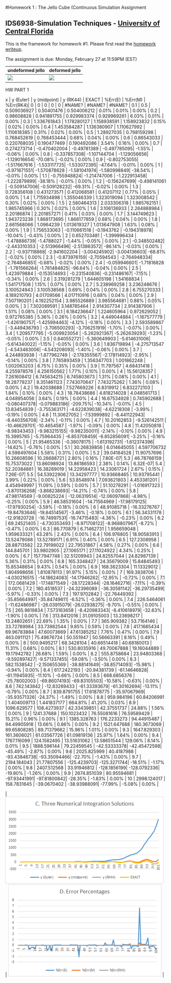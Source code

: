 #Homework 1 : The Jello Cube (Continuous Simulation Assignment
## IDS6938-Simulation Techniques - [University of Central Florida](http://www.ist.ucf.edu/grad/)


This is the framework for homework #1. Please first read the [homework writeup](HomeWork%231.pdf).

The assignment is due: Monday, February 27 at 11:59PM (EST)

| undeformed jello  | deformed jello |
| ------------- | ------------- |
| ![](images/undeformed3.png?raw=true)  | ![](images/deformed3.png?raw=true) |



HW PART 1 

x	|	 y (Euler)	|	 y (midpoint)	|	 y (RK44)	|	 EXACT		|	%Err(E)	|	%Err(M)	|	%Err(RK4)|
0	|	0			|	0				|	0			|	0			|	#NAME?	|	#NAME?	|	#NAME?	|
0.1	|	0.5			|	0.509036927		|	0.50401476	|	0.504006212	|	0.01%	|	0.01%	|	0.00%	|
0.2	|	0.98608828	|	0.941891755		|	0.929983374	|	0.929969261	|	6.03%	|	0.01%	|	0.00%	|
0.3	|	1.336761843	|	1.178280127		|	1.158938591	|	1.158923832	|	0.15%	|	0.02%	|	0.00%	|
0.4	|	1.453584287	|	1.136380907		|	1.110627992	|	1.110618385	|	0.31%	|	0.02%	|	0.00%	|
0.5	|	1.28927035	|	0.798159298		|	0.768452619	|	0.768453444	|	0.68%	|	0.04%	|	0.00%	|
0.6	|	0.86543033	|	0.220768035		|	0.190477469	|	0.190492086	|	3.54%	|	0.16%	|	0.00%	|
0.7	|	0.274273714	|	-0.470402004	|	-0.49781389	|	-0.497785095|	-1.55%	|	-0.06%	|	0.00%	|
0.8	|	-0.337857308|	-1.107144704	|	-1.129056656|	-1.129016654|	-70.08%	|	-0.02%	|	0.00%	|
0.9	|	-0.802753055|	-1.517667616	|	-1.533117725|	-1.533072395|	-47.64%	|	-0.01%	|	0.00%	|
1	|	-0.971671551|	-1.570878628	|	-1.581041974|	-1.580998849|	-38.54%	|	-0.01%	|	0.00%	|
1.1	|	-0.755948824|	-1.214747006	|	-1.222913458|	-1.222879899|	-38.18%	|	-0.01%	|	0.00%	|
1.2	|	-0.156247699|	-0.498141061	|	-0.509147006|	-0.509128232|	-69.31%	|	-0.02%	|	0.00%	|
1.3	|	0.728356108	|	0.431273571		|	0.412068581	|	0.41207112	|	0.77%	|	0.05%	|	0.00%	|
1.4	|	1.715934898	|	1.355046339		|	1.323019094	|	1.323008542	|	0.30%	|	0.02%	|	0.00%	|
1.5	|	2.580464313	|	2.033306318		|	1.985762151	|	1.985745966	|	0.30%	|	0.02%	|	0.00%	|
1.6	|	3.106136933	|	2.264888984		|	2.20186874	|	2.201857271	|	0.41%	|	0.03%	|	0.00%	|
1.7	|	3.144749623	|	1.943723238		|	1.868173695	|	1.868177859	|	0.68%	|	0.04%	|	0.00%	|
1.8	|	2.661568066	|	1.0964239		|	1.013619327	|	1.013647908	|	1.63%	|	0.08%	|	0.00%	|
1.9	|	1.756533063	|	-0.110661518	|	-0.1943762	|	-0.194318978|	-10.04%	|	-0.43%	|	0.00%	|
2	|	0.652703481	|	-1.399996434	|	-1.478886739|	-1.4788027	|	-1.44%	|	-0.05%	|	0.00%	|
2.1	|	-0.348502482|	-2.443310353	|	-2.513966496|	-2.513863572|	-86.14%	|	-0.03%	|	0.00%	|
2.2	|	-0.937118868|	-2.941602204	|	-3.004245902|	-3.004136603|	-68.81%	|	-0.02%	|	0.00%	|
2.3	|	-0.873976159|	-2.70594543		|	-2.764948334|	-2.764846851|	-0.68%	|	-0.02%	|	0.00%	|
2.4	|	-0.059946601|	-1.71816828		|	-1.781566264|	-1.781484825|	-96.64%	|	-0.04%	|	0.00%	|
2.5	|	1.423979884	|	-0.153514693	|	-0.231540836|	-0.231486167|	-7.15%	|	-0.34%	|	0.00%	|
2.6	|	3.319281279	|	1.644605198		|	1.54168834	|	1.541717508	|	1.15%	|	0.07%	|	0.00%	|
2.7	|	5.238969258	|	3.236248676		|	3.100524943	|	3.100538568	|	0.69%	|	0.04%	|	0.00%	|
2.8	|	6.755270333	|	4.189210793		|	4.01709566	|	4.017110916	|	0.68%	|	0.04%	|	0.00%	|
2.9	|	7.507190201	|	4.192252154		|	3.985526889	|	3.985564681	|	0.88%	|	0.05%	|	0.00%	|
3	|	7.302089591	|	3.148785464		|	2.914307734	|	2.914387906	|	1.51%	|	0.08%	|	0.00%	|
3.1	|	6.184236647	|	1.224605964		|	0.972629052	|	0.972765385	|	5.36%	|	0.26%	|	0.00%	|
3.2	|	4.449044884	|	-1.167577779	|	-1.426190757|	-1.425994463|	-4.12%	|	-0.18%	|	0.00%	|
3.3	|	2.593589867	|	-3.449436793	|	-3.706500293|	-3.706251919|	-1.70%	|	-0.07%	|	0.00%	|
3.4	|	1.209577795	|	-5.009923054	|	-5.262921367|	-5.262639293|	-1.23%	|	-0.05%	|	0.00%	|
3.5	|	0.840552721	|	-5.360649903	|	-5.614631006|	-5.614340022|	-1.15%	|	-0.05%	|	0.00%	|
3.6	|	1.836719894	|	-4.275713547	|	-4.543483006|	-4.543208093|	-1.40%	|	-0.06%	|	0.00%	|
3.7	|	4.244893938	|	-1.877962749	|	-2.178355567|	-2.178114923|	-2.95%	|	-0.14%	|	0.00%	|
3.8	|	7.765893459	|	1.356347703		|	1.001862248	|	1.002063203	|	6.75%	|	0.35%	|	0.00%	|
3.9	|	11.797567	|	4.68431418		|	4.255978576	|	4.256150562	|	1.77%	|	0.10%	|	0.00%	|
4	|	15.56128357	|	7.261608412		|	6.745634215	|	6.745803673	|	1.31%	|	0.08%	|	0.00%	|
4.1	|	18.28779237	|	8.351461123		|	7.743070647	|	7.743275262	|	1.36%	|	0.08%	|	0.00%	|
4.2	|	19.42038688	|	7.527669226		|	6.8319912	|	6.832272103	|	1.84%	|	0.10%	|	0.00%	|
4.3	|	18.78438686	|	4.818214028		|	4.048561713	|	4.048954056	|	3.64%	|	0.19%	|	0.00%	|
4.4	|	16.67534928	|	0.745902688		|	-0.080407378|	-0.079883186|	-209.75%|	-10.34%	|	-0.01%	|
4.5	|	13.83454839	|	-3.755363171	|	-4.622839038|	-4.62218308	|	-3.99%	|	-0.19%	|	0.00%	|
4.6	|	11.30627052	|	-7.53999892		|	-8.441122943|	-8.440356708|	-2.34%	|	-0.11%	|	0.00%	|
4.7	|	10.20162853	|	-9.526142511	|	-10.46629701|	-10.4654587	|	-1.97%	|	-0.09%	|	0.00%	|
4.8	|	11.42050818	|	-8.98343453		|	-9.983215155|	-9.982350011|	-2.14%	|	-0.10%	|	0.00%	|
4.9	|	15.3995765	|	-5.75964435		|	-6.853708459|	-6.852856091|	-3.25%	|	-0.16%	|	0.00%	|
5	|	21.95465336	|	-0.38078175		|	-1.613192731|	-1.612374396|	-14.62%	|	-0.76%	|	0.00%	|
5.1	|	30.26839856	|	6.014645055		|	4.597706732	|	4.598497604	|	5.58%	|	0.31%	|	0.00%	|
5.2	|	39.04184528	|	11.90757696		|	10.26608596	|	10.26688721	|	2.80%	|	0.16%	|	7.80E-07|
5.3	|	46.78766159	|	15.75373022		|	13.86098924	|	13.86186593	|	2.38%	|	0.14%	|	6.32E-07|
5.4	|	52.20384861	|	16.38289019		|	14.22958423	|	14.23061724	|	2.67%	|	0.15%	|	7.26E-07|
5.5	|	54.53922906	|	13.34297777		|	10.93668465	|	10.93795441	|	3.99%	|	0.22%	|	0.00%	|
5.6	|	53.8548974	|	7.093621803		|	4.453381201	|	4.454949997	|	11.09%	|	0.59%	|	0.00%	|
5.7	|	51.10278291	|	-1.016917323	|	-3.870136268|	-3.868238693|	-14.21%	|	-0.74%	|	0.00%	|
5.8	|	47.98174569	|	-9.00825224		|	-12.06319514|	-12.06097868|	-4.98%	|	-0.25%	|	0.00%	|
5.9	|	46.58531604	|	-14.71564969	|	-17.98179125|	-17.97930254|	-3.59%	|	-0.18%	|	0.00%	|
6	|	48.91085718	|	-16.33276767	|	-19.84783646|	-19.84514567|	-3.46%	|	-0.18%	|	0.00%	|
6.1	|	56.34331178	|	-12.91820728	|	-16.74997531|	-16.74715483|	-4.36%	|	-0.23%	|	0.00%	|
6.2	|	69.24521405	|	-4.730353493	|	-8.971708122|	-8.968807967|	-8.72%	|	-0.47%	|	0.00%	|
6.3	|	86.770879	|	6.71462731		|	1.956659048	|	1.959633321	|	43.28%	|	2.43%	|	0.00%	|
6.4	|	106.976805	|	18.90583913		|	13.52479088	|	13.52789171	|	6.91%	|	0.40%	|	0.00%	|
6.5	|	127.2308958	|	28.88713582		|	22.79198022	|	22.79531867	|	4.58%	|	0.27%	|	0.00%	|
6.6	|	144.845701	|	33.9802905		|	27.1065171	|	27.11024922	|	4.34%	|	0.25%	|	0.00%	|
6.7	|	157.7947748	|	32.51209943		|	24.82557044	|	24.82987139	|	5.36%	|	0.31%	|	0.00%	|
6.8	|	165.3348427	|	24.35679009		|	15.84845493	|	15.85348654	|	9.43%	|	0.54%	|	0.00%	|
6.9	|	168.3623304	|	11.13329012		|	1.804998656	|	1.810878113	|	91.97%	|	5.15%	|	0.00%	|
7	|	169.3838706	|	-4.030216515	|	-14.18624083|	-14.17946262|	-12.95%	|	-0.72%	|	0.00%	|
7.1	|	172.0681429	|	-17.14871549	|	-28.17228344|	-28.16462716|	-7.11%	|	-0.39%	|	0.00%	|
7.2	|	180.4518537	|	-24.32396089	|	-36.30581142|	-36.29735499|	-5.97%	|	-0.33%	|	0.00%	|
7.3	|	197.9702842	|	-22.76449392	|	-35.85664997|	-35.84749611|	-6.52%	|	-0.36%	|	0.00%	|
7.4	|	226.5464061	|	-11.62486987	|	-26.03915079|	-26.02938275|	-9.70%	|	-0.55%	|	0.00%	|
7.5	|	265.9819834	|	7.573163658		|	-8.420983343|	-8.410618979|	-32.63%	|	-1.90%	|	0.00%	|
7.6	|	313.8412016	|	31.09105003		|	13.23698217	|	13.24802651	|	22.69%	|	1.35%	|	0.00%	|
7.7	|	365.909382	|	53.7164146		|	33.72789984	|	33.73982544	|	9.85%	|	0.59%	|	0.00%	|
7.8	|	417.1685434	|	69.96783884		|	47.60073669	|	47.61385252	|	7.76%	|	0.47%	|	0.00%	|
7.9	|	463.0911121	|	75.49676734		|	50.551947	|	50.56663391	|	8.16%	|	0.49%	|	0.00%	|
8	|	500.9495217	|	68.3428104		|	40.66514418	|	40.68180013	|	11.31%	|	0.68%	|	0.00%	|
8.1	|	530.8035916	|	49.70067888		|	19.16044889	|	19.17942782	|	26.68%	|	1.59%	|	0.00%	|
8.2	|	555.8758684	|	23.94803368		|	-9.592897427|	-9.571337455|	-59.08%	|	-3.50%	|	0.00%	|
8.3	|	582.1538542	|	-2.150655369	|	-38.88141649|	-38.85714093|	-15.98%	|	-0.94%	|	0.00%	|
8.4	|	617.2422193	|	-20.94381739	|	-61.14646828|	-61.11945935|	-11.10%	|	-0.66%	|	0.00%	|
8.5	|	668.6856376	|	-25.78002003	|	-69.86074193|	-69.83105503|	-10.58%	|	-0.63%	|	0.00%	|
8.6	|	742.143842	|	-12.83269433	|	-61.33393679|	-61.30162694|	-13.11%	|	-0.79%	|	0.00%	|
8.7	|	839.8791755	|	17.61878775		|	-35.97067969|	-35.93571326|	-24.37%	|	-1.49%	|	0.00%	|
8.8	|	959.984196	|	60.84206991		|	1.404009713	|	1.441837177	|	664.81%	|	41.20%	|	0.03%	|
8.9	|	1096.629577	|	108.4273937		|	42.33439851	|	42.37551737	|	24.88%	|	1.56%	|	0.00%	|
9	|	1241.37688	|	150.1023432		|	76.55081616	|	76.59589429	|	15.21%	|	0.96%	|	0.00%	|
9.1	|	1385.328763	|	176.2233273		|	94.44915487	|	94.49905918	|	13.66%	|	0.86%	|	0.00%	|
9.2	|	1521.647688	|	180.3673069		|	89.65808285	|	89.71379662	|	15.96%	|	1.01%	|	0.00%	|
9.3	|	1647.829303	|	161.3606021		|	61.03567726	|	61.09819136	|	25.97%	|	1.64%	|	0.00%	|
9.4	|	1767.116099	|	124.1582495		|	13.51631062	|	13.58651544	|	129.06%	|	8.14%	|	0.01%	|
9.5	|	1888.596144	|	79.22459545		|	-42.53333378|	-42.45472598|	-45.49%	|	-2.87%	|	0.00%	|
9.6	|	2025.825999	|	40.4187988		|	-93.43846738|	-93.35094466|	-22.70%	|	-1.43%	|	0.00%	|
9.7	|	2194.184043	|	21.77807556		|	-125.4239703|	-125.3271744|	-18.51%	|	-1.17%	|	0.00%	|
9.8	|	2407.512568	|	33.91946812		|	-128.1856199|	-128.0792336|	-19.80%	|	-1.26%	|	0.00%	|
9.9	|	2674.851039	|	80.95594681		|	-97.93441991|	-97.81800842|	-28.35%	|	-1.83%	|	0.00%	|
10	|	2998.124017	|	158.7831645		|	-39.0670402	|	-38.93988091|	-77.99%	|	-5.08%	|	0.00%	|



| ![](images/graph1.png?raw=true)  | ![](images/graph2.png?raw=true) |